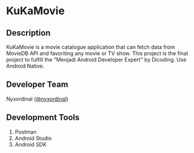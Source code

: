 # KuKaMovie

## Description
KuKaMovie is a movie catalogue application that can fetch data from MovieDB API and favoriting any movie or TV show. This project is the final project to fulfill the "Menjadi Android Developer Expert" by Dicoding. Use Android Native.

## Developer Team
Nyxordinal ([@nyxordinal](https://github.com/nyxordinal))

## Development Tools
1. Postman
2. Android Studio
3. Android SDK
